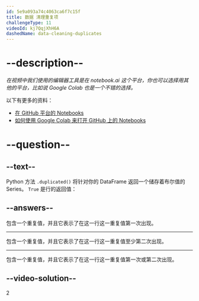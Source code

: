 ```yaml
---
id: 5e9a093a74c4063ca6f7c15f
title: 数据 清理重复项
challengeType: 11
videoId: kj7QqjXhH6A
dashedName: data-cleaning-duplicates
---
```


# --description--

*在视频中我们使用的编辑器工具是在 notebook.ai 这个平台，你也可以选择用其他的平台，比如说 Google Colab 也是一个不错的选择。*

以下有更多的资料：

-   [在 GitHub 平台的 Notebooks](https://github.com/ine-rmotr-curriculum/data-cleaning-rmotr-freecodecamp)
-   [如何使用 Google Colab 来打开 GitHub 上的 Notebooks](https://colab.research.google.com/github/googlecolab/colabtools/blob/master/notebooks/colab-github-demo.ipynb)

# --question--

## --text--

Python 方法 `.duplicated()` 将针对你的 DataFrame 返回一个储存着布尔值的 Series。 `True` 是行的返回值：

## --answers--

包含一个重复值，并且它表示了在这一行这一重复值第一次出现。

---

包含一个重复值，并且它表示了在这一行这一重复值至少第二次出现。

---

包含一个重复值，并且它表示了在这一行这一重复值第一次或第二次出现。

## --video-solution--

2

